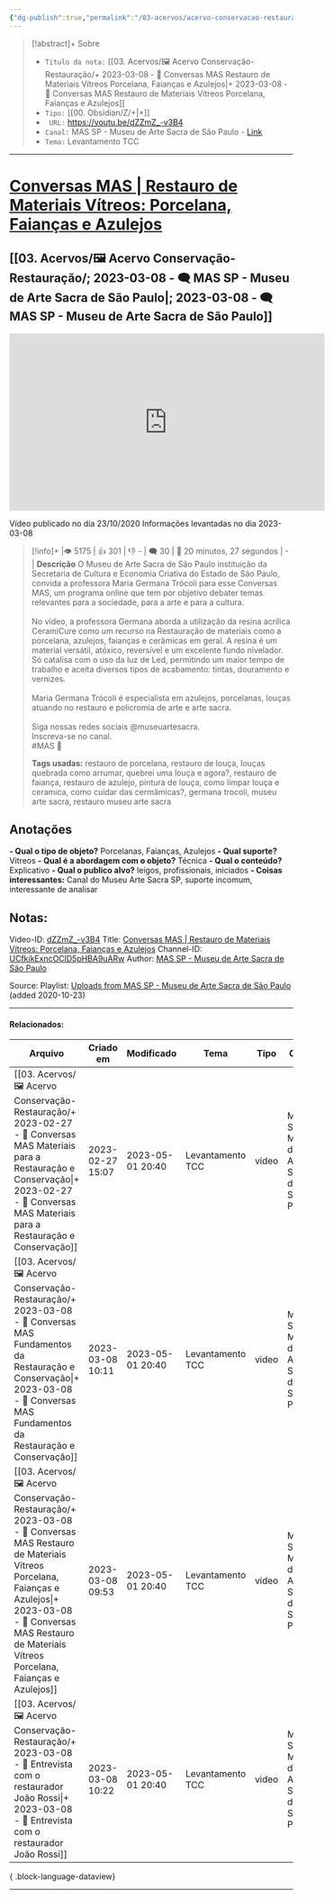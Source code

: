 ```yaml
---
{"dg-publish":true,"permalink":"/03-acervos/acervo-conservacao-restauracao/2023-03-08-conversas-mas-restauro-de-materiais-vitreos-porcelana-faiancas-e-azulejos/","tags":["🖼️/🎥️"],"created":"2023-03-08T09:46:45.321-03:00","updated":"2023-05-01T20:40:14.067-03:00"}
---
```



>[!abstract]+ Sobre
>- `Titulo da nota:`  [[03. Acervos/🖼️ Acervo Conservação-Restauração/+ 2023-03-08   -  🎥️ Conversas MAS  Restauro de Materiais Vítreos Porcelana, Faianças e Azulejos\|+ 2023-03-08   -  🎥️ Conversas MAS  Restauro de Materiais Vítreos Porcelana, Faianças e Azulejos]]
>- `Tipo:`  [[00. Obsidian/Z/+\|+]]
>- ` URL:`  https://youtu.be/dZZmZ_-v3B4
>- `Canal:` MAS SP - Museu de Arte Sacra de São Paulo - [Link](http://www.youtube.com/@MuseuArteSacraSP)
>- `Tema:`  Levantamento TCC
***

# [Conversas MAS | Restauro de Materiais Vítreos: Porcelana, Faianças e Azulejos](https://youtu.be/dZZmZ_-v3B4)
## [[03. Acervos/🖼️ Acervo Conservação-Restauração/; 2023-03-08 - 🗨️ MAS SP - Museu de Arte Sacra de São Paulo\|; 2023-03-08 - 🗨️ MAS SP - Museu de Arte Sacra de São Paulo]]

<center><iframe width="560" height="315" src="https://www.youtube.com/embed/dZZmZ_-v3B4" title="YouTube video player" frameborder="0" allow="accelerometer; autoplay; clipboard-write; encrypted-media; gyroscope; picture-in-picture" allowfullscreen></iframe></center>

Vídeo publicado no dia 23/10/2020
Informações levantadas no dia 2023-03-08


>[!info]+ |👁️ 5175 | 👍 301 | 👎 - | 🗨️ 30 | 🎥️ 20 minutos, 27 segundos | - |
>**Descrição**
> O Museu de Arte Sacra de São Paulo instituição da Secretaria de Cultura e Economia Criativa do Estado de São Paulo, convida a professora Maria Germana Trócoli para esse Conversas MAS, um programa online que tem por objetivo debater temas relevantes para a sociedade, para a arte e para a cultura.<br><br>No vídeo, a professora Germana aborda a utilização da resina acrílica CeramiCure como um recurso na Restauração de materiais como a porcelana, azulejos, faianças e cerâmicas em geral. A resina é um material versátil, atóxico, reversível e um excelente fundo nivelador. Só catalisa com o uso da luz de Led, permitindo um maior tempo de trabalho e aceita diversos tipos de acabamento: tintas, douramento e vernizes.<br><br>Maria Germana Trócoli é especialista em azulejos, porcelanas, louças atuando no restauro e policromia de arte e arte sacra.<br><br>Siga nossas redes sociais @museuartesacra.<br>Inscreva-se no canal.<br>#MAS 💒
> 
> **Tags usadas:**  restauro de porcelana, restauro de louça, louças quebrada como arrumar, quebrei uma louça e agora?, restauro de faiança, restauro de azulejo, pintura de louça, como limpar louça e ceramica, como cuidar das cermâmicas?, germana trocoli, museu arte sacra, restauro museu arte sacra


## Anotações
**- Qual o tipo de objeto?** 
Porcelanas, Faianças, Azulejos
**- Qual suporte?**
Vitreos
**- Qual é a abordagem com o objeto?**
Técnica
**- Qual o conteúdo?**
Explicativo
**- Qual o publico alvo?**
leigos, profissionais, iniciados
**- Coisas interessantes:**
Canal do Museu Arte Sacra SP, suporte incomum, interessante de analisar

## Notas:

Video-ID: <a target='_blank' href='https://youtu.be/dZZmZ_-v3B4'>dZZmZ_-v3B4</a>
Title: <a target='_blank' href='https://youtu.be/dZZmZ_-v3B4'>Conversas MAS | Restauro de Materiais Vítreos: Porcelana, Faianças e Azulejos</a>
Channel-ID: <a target='_blank' href='https://www.youtube.com/channel/UCfkikExncOClD5pHBA9uARw'>UCfkikExncOClD5pHBA9uARw</a>
Author: <a target='_blank' href='https://www.youtube.com/channel/UCfkikExncOClD5pHBA9uARw'>MAS SP - Museu de Arte Sacra de São Paulo</a>


Source: Playlist: <a target='_blank' href='https://www.youtube.com/playlist?list=UUfkikExncOClD5pHBA9uARw'>Uploads from MAS SP - Museu de Arte Sacra de São Paulo</a> (added 2020-10-23)


***
#### Relacionados:
| Arquivo                                                                                                                                                                                                                                                    | Criado em        | Modificado       | Tema             | Tipo  | Canal                                     |
| ---------------------------------------------------------------------------------------------------------------------------------------------------------------------------------------------------------------------------------------------------------- | ---------------- | ---------------- | ---------------- | ----- | ----------------------------------------- |
| [[03. Acervos/🖼️ Acervo Conservação-Restauração/+ 2023-02-27   -  🎥️ Conversas MAS  Materiais para a Restauração e Conservação\|+ 2023-02-27   -  🎥️ Conversas MAS  Materiais para a Restauração e Conservação]]                                     | 2023-02-27 15:07 | 2023-05-01 20:40 | Levantamento TCC | video | MAS SP - Museu de Arte Sacra de São Paulo |
| [[03. Acervos/🖼️ Acervo Conservação-Restauração/+ 2023-03-08   -  🎥️ Conversas MAS  Fundamentos da Restauração e Conservação\|+ 2023-03-08   -  🎥️ Conversas MAS  Fundamentos da Restauração e Conservação]]                                         | 2023-03-08 10:11 | 2023-05-01 20:40 | Levantamento TCC | video | MAS SP - Museu de Arte Sacra de São Paulo |
| [[03. Acervos/🖼️ Acervo Conservação-Restauração/+ 2023-03-08   -  🎥️ Conversas MAS  Restauro de Materiais Vítreos Porcelana, Faianças e Azulejos\|+ 2023-03-08   -  🎥️ Conversas MAS  Restauro de Materiais Vítreos Porcelana, Faianças e Azulejos]] | 2023-03-08 09:53 | 2023-05-01 20:40 | Levantamento TCC | video | MAS SP - Museu de Arte Sacra de São Paulo |
| [[03. Acervos/🖼️ Acervo Conservação-Restauração/+ 2023-03-08   -  🎥️ Entrevista com o restaurador João Rossi\|+ 2023-03-08   -  🎥️ Entrevista com o restaurador João Rossi]]                                                                         | 2023-03-08 10:22 | 2023-05-01 20:40 | Levantamento TCC | video | MAS SP - Museu de Arte Sacra de São Paulo |

{ .block-language-dataview}
***